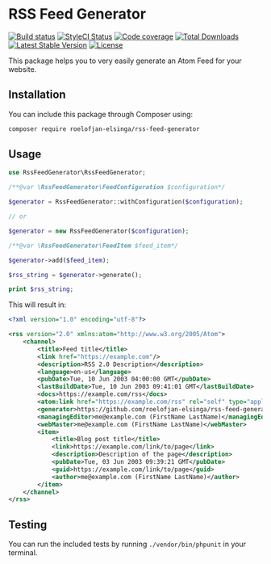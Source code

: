 # RSS Feed Generator

[![Build status](https://travis-ci.com/roelofjan-elsinga/rss-feed-generator.svg)](https://travis-ci.com/roelofjan-elsinga/rss-feed-generator)
[![StyleCI Status](https://github.styleci.io/repos/224125188/shield)](https://github.styleci.io/repos/224125188)
[![Code coverage](https://codecov.io/gh/roelofjan-elsinga/rss-feed-generator/branch/master/graph/badge.svg)](https://codecov.io/gh/roelofjan-elsinga/rss-feed-generator)
[![Total Downloads](https://poser.pugx.org/roelofjan-elsinga/rss-feed-generator/downloads)](https://packagist.org/packages/roelofjan-elsinga/rss-feed-generator)
[![Latest Stable Version](https://poser.pugx.org/roelofjan-elsinga/rss-feed-generator/v/stable)](https://packagist.org/packages/roelofjan-elsinga/rss-feed-generator)
[![License](https://poser.pugx.org/roelofjan-elsinga/rss-feed-generator/license)](https://packagist.org/packages/roelofjan-elsinga/rss-feed-generator)

This package helps you to very easily generate an Atom Feed for your website.

## Installation

You can include this package through Composer using:

```bash
composer require roelofjan-elsinga/rss-feed-generator
```

## Usage

```php
use RssFeedGenerator\RssFeedGenerator;

/**@var \RssFeedGenerator\FeedConfiguration $configuration*/

$generator = RssFeedGenerator::withConfiguration($configuration);

// or

$generator = new RssFeedGenerator($configuration);

/**@var \RssFeedGenerator\FeedItem $feed_item*/

$generator->add($feed_item);

$rss_string = $generator->generate();

print $rss_string;

```

This will result in:

```xml
<?xml version="1.0" encoding="utf-8"?>

<rss version="2.0" xmlns:atom="http://www.w3.org/2005/Atom">
    <channel>
        <title>Feed title</title>
        <link href="https://example.com"/>
        <description>RSS 2.0 Description</description>
        <language>en-us</language>
        <pubDate>Tue, 10 Jun 2003 04:00:00 GMT</pubDate>
        <lastBuildDate>Tue, 10 Jun 2003 09:41:01 GMT</lastBuildDate>
        <docs>https://example.com/rss</docs>
        <atom:link href="https://example.com/rss" rel="self" type="application/rss+xml" />
        <generator>https://github.com/roelofjan-elsinga/rss-feed-generator</generator>
        <managingEditor>me@example.com (FirstName LastName)</managingEditor>
        <webMaster>me@example.com (FirstName LastName)</webMaster>
        <item>
            <title>Blog post title</title>
            <link>https://example.com/link/to/page</link>
            <description>Description of the page</description>
            <pubDate>Tue, 03 Jun 2003 09:39:21 GMT</pubDate>
            <guid>https://example.com/link/to/page</guid>
            <author>me@example.com (FirstName LastName)</author>
        </item>
    </channel>
</rss>
```

## Testing

You can run the included tests by running ``./vendor/bin/phpunit`` in your terminal.
